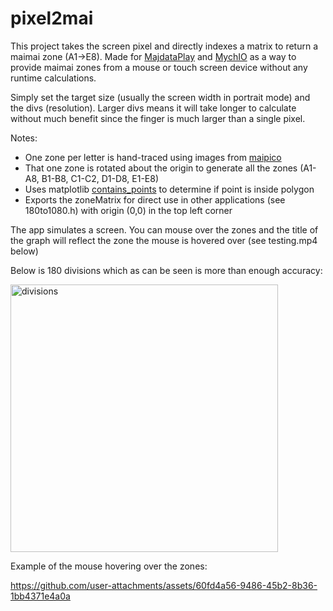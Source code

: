 # pixel2mai
This project takes the screen pixel and directly indexes a matrix to return a maimai zone (A1->E8). Made for [MajdataPlay](https://github.com/LingFeng-bbben/MajdataPlay) 
and [MychIO](https://github.com/istareatscreens/MychIO/issues/2) as a way to provide maimai zones from a mouse or touch screen device without any runtime calculations. 


Simply set the target size (usually the screen width in portrait mode) and the divs (resolution). Larger divs means it will take longer to calculate without much benefit 
since the finger is much larger than a single pixel. 


Notes:
- One zone per letter is hand-traced using images from [maipico](https://github.com/whowechina/mai_pico/blob/main/cad/maimai_touch%20v2.png)
- That one zone is rotated about the origin to generate all the zones (A1-A8, B1-B8, C1-C2, D1-D8, E1-E8)
- Uses matplotlib [contains_points](https://matplotlib.org/stable/api/path_api.html#matplotlib.path.Path.contains_points) to determine if point is inside polygon
- Exports the zoneMatrix for direct use in other applications (see 180to1080.h) with origin (0,0) in the top left corner


The app simulates a screen. You can mouse over the zones and the title of the graph will reflect the zone the mouse is hovered over (see testing.mp4 below)


Below is 180 divisions which as can be seen is more than enough accuracy:

<img width="428" alt="divisions" src="https://github.com/user-attachments/assets/70a17bfc-fed9-44cd-82b1-d681b84de161">


Example of the mouse hovering over the zones:

https://github.com/user-attachments/assets/60fd4a56-9486-45b2-8b36-1bb4371e4a0a



